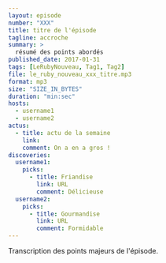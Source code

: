 ```yaml
---
layout: episode
number: "XXX"
title: titre de l'épisode
tagline: accroche
summary: >
  résumé des points abordés
published_date: 2017-01-31
tags: [LeRubyNouveau, Tag1, Tag2]
file: le_ruby_nouveau_xxx_titre.mp3
format: mp3
size: "SIZE_IN_BYTES"
duration: "min:sec"
hosts:
  - username1
  - username2
actus:
  - title: actu de la semaine
    link:
    comment: On a en a gros !
discoveries:
  username1:
    picks:
      - title: Friandise
        link: URL
        comment: Délicieuse
  username2:
    picks:
      - title: Gourmandise
        link: URL
        comment: Formidable
---
```


Transcription des points majeurs de l'épisode.
